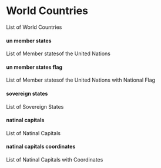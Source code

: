 World Countries
===============

List of World Countries

#### un member states

List of Member statesof the United Nations

#### un member states flag

List of Member statesof the United Nations with National Flag

#### sovereign states

List of Sovereign States

#### natinal capitals

List of Natinal Capitals

#### natinal capitals coordinates

List of Natinal Capitals with Coordinates

